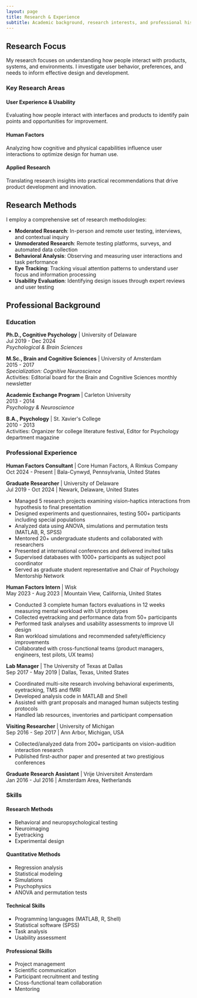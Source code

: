 ```yaml
---
layout: page
title: Research & Experience
subtitle: Academic background, research interests, and professional history
---
```


## Research Focus

My research focuses on understanding how people interact with products, systems, and environments. I investigate user behavior, preferences, and needs to inform effective design and development.

### Key Research Areas

#### User Experience & Usability
Evaluating how people interact with interfaces and products to identify pain points and opportunities for improvement.

#### Human Factors
Analyzing how cognitive and physical capabilities influence user interactions to optimize design for human use.

#### Applied Research
Translating research insights into practical recommendations that drive product development and innovation.

## Research Methods

I employ a comprehensive set of research methodologies:

- **Moderated Research**: In-person and remote user testing, interviews, and contextual inquiry
- **Unmoderated Research**: Remote testing platforms, surveys, and automated data collection
- **Behavioral Analysis**: Observing and measuring user interactions and task performance
- **Eye Tracking**: Tracking visual attention patterns to understand user focus and information processing
- **Usability Evaluation**: Identifying design issues through expert reviews and user testing

## Professional Background

### Education

**Ph.D., Cognitive Psychology** | University of Delaware  
Jul 2019 - Dec 2024  
*Psychological & Brain Sciences*

**M.Sc., Brain and Cognitive Sciences** | University of Amsterdam  
2015 - 2017  
*Specialization: Cognitive Neuroscience*  
Activities: Editorial board for the Brain and Cognitive Sciences monthly newsletter

**Academic Exchange Program** | Carleton University  
2013 - 2014  
*Psychology & Neuroscience*

**B.A., Psychology** | St. Xavier's College  
2010 - 2013  
Activities: Organizer for college literature festival, Editor for Psychology department magazine

### Professional Experience

**Human Factors Consultant** | Core Human Factors, A Rimkus Company  
Oct 2024 - Present | Bala-Cynwyd, Pennsylvania, United States

**Graduate Researcher** | University of Delaware  
Jul 2019 - Oct 2024 | Newark, Delaware, United States
- Managed 5 research projects examining vision-haptics interactions from hypothesis to final presentation
- Designed experiments and questionnaires, testing 500+ participants including special populations
- Analyzed data using ANOVA, simulations and permutation tests (MATLAB, R, SPSS)
- Mentored 20+ undergraduate students and collaborated with researchers
- Presented at international conferences and delivered invited talks
- Supervised databases with 1000+ participants as subject pool coordinator
- Served as graduate student representative and Chair of Psychology Mentorship Network

**Human Factors Intern** | Wisk  
May 2023 - Aug 2023 | Mountain View, California, United States
- Conducted 3 complete human factors evaluations in 12 weeks measuring mental workload with UI prototypes
- Collected eyetracking and performance data from 50+ participants
- Performed task analyses and usability assessments to improve UI design
- Ran workload simulations and recommended safety/efficiency improvements
- Collaborated with cross-functional teams (product managers, engineers, test pilots, UX teams)

**Lab Manager** | The University of Texas at Dallas  
Sep 2017 - May 2019 | Dallas, Texas, United States
- Coordinated multi-site research involving behavioral experiments, eyetracking, TMS and fMRI
- Developed analysis code in MATLAB and Shell
- Assisted with grant proposals and managed human subjects testing protocols
- Handled lab resources, inventories and participant compensation

**Visiting Researcher** | University of Michigan  
Sep 2016 - Sep 2017 | Ann Arbor, Michigan, USA
- Collected/analyzed data from 200+ participants on vision-audition interaction research
- Published first-author paper and presented at two prestigious conferences

**Graduate Research Assistant** | Vrije Universiteit Amsterdam  
Jan 2016 - Jul 2016 | Amsterdam Area, Netherlands

### Skills

#### Research Methods
- Behavioral and neuropsychological testing
- Neuroimaging
- Eyetracking
- Experimental design

#### Quantitative Methods
- Regression analysis
- Statistical modeling
- Simulations
- Psychophysics
- ANOVA and permutation tests

#### Technical Skills
- Programming languages (MATLAB, R, Shell)
- Statistical software (SPSS)
- Task analysis
- Usability assessment

#### Professional Skills
- Project management
- Scientific communication
- Participant recruitment and testing
- Cross-functional team collaboration
- Mentoring